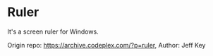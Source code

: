 # Ruler

It's a screen ruler for Windows.

Origin repo: https://archive.codeplex.com/?p=ruler, Author: Jeff Key

